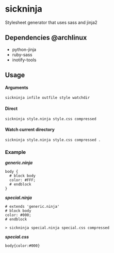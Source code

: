 # sickninja
Stylesheet generator that uses sass and jinja2

## Dependencies @archlinux
* python-jinja
* ruby-sass
* inotify-tools

## Usage
#### Arguments
`sickninja infile outfile style watchdir`
#### Direct
`sickninja style.ninja style.css compressed`
#### Watch current directory
`sickninja style.ninja style.css compressed .`

### Example
***generic.ninja***
```
body {
  # block body
  color: #FFF;
  # endblock
}
```
***special.ninja***
```
# extends 'generic.ninja'
# block body
color: #000;
# endblock
```

`> sickninja special.ninja special.css compressed`

***special.css***
```
body{color:#000}
```
